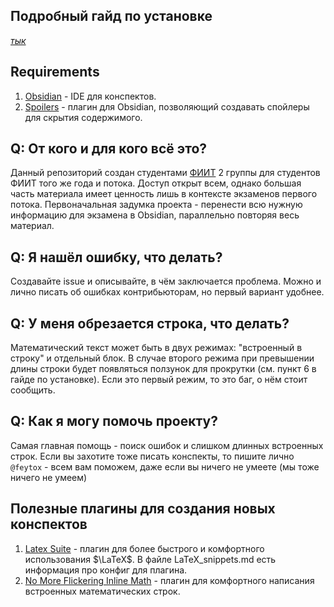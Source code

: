 ## Подробный гайд по установке
[*тык*](https://github.com/feytox/calculus-summaries/blob/main/Tutorial.md)

## Requirements
1. [Obsidian](https://obsidian.md/) - IDE для конспектов.
2. [Spoilers](https://obsidian.md/plugins?id=spoilers) - плагин для Obsidian, позволяющий создавать спойлеры для скрытия содержимого.

## Q: От кого и для кого всё это?
Данный репозиторий создан студентами [ФИИТ](https://fiit-urfu.ru/) 2 группы для студентов ФИИТ того же года и потока. Доступ открыт всем, однако большая часть материала имеет ценность лишь в контексте экзаменов первого потока. Первоначальная задумка проекта - перенести всю нужную информацию для экзамена в Obsidian, параллельно повторяя весь материал.

## Q: Я нашёл ошибку, что делать?
Создавайте issue и описывайте, в чём заключается проблема. Можно и лично писать об ошибках контрибьюторам, но первый вариант удобнее.

## Q: У меня обрезается строка, что делать?
Математический текст может быть в двух режимах: "встроенный в строку" и отдельный блок. В случае второго режима при превышении длины строки будет появляться ползунок для прокрутки (см. пункт 6 в гайде по установке). Если это первый режим, то это баг, о нём стоит сообщить.

## Q: Как я могу помочь проекту?
Самая главная помощь - поиск ошибок и слишком длинных встроенных строк. Если вы захотите тоже писать конспекты, то пишите лично `@feytox` - всем вам поможем, даже если вы ничего не умеете (мы тоже ничего не умеем)

## Полезные плагины для создания новых конспектов
1. [Latex Suite](https://obsidian.md/plugins?id=latex-suite) - плагин для более быстрого и комфортного использования $\LaTeX$. В файле LaTeX_snippets.md есть информация про конфиг для плагина.
2. [No More Flickering Inline Math](https://obsidian.md/plugins?id=inline-math) - плагин для комфортного написания встроенных математических строк.

